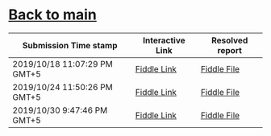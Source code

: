 # [Back to main](https://github.com/glaghari/database-assignement-2019)
|Submission Time stamp          | Interactive Link                                                                              | Resolved report                                                                              |
| ----------------------------- | --------------------------------------------------------------------------------------------- | -------------------------------------------------------------------------------------------- |
| 2019/10/18 11:07:29 PM GMT+5 | [Fiddle Link](https://dbfiddle.uk/?rdbms=oracle_11.2&fiddle=832de31eaf1fd9f3d440ca8d2a06a892) | [Fiddle File](processed/csm-52/832de31eaf1fd9f3d440ca8d2a06a892.md) |
| 2019/10/24 11:50:26 PM GMT+5 | [Fiddle Link](https://dbfiddle.uk/?rdbms=oracle_11.2&fiddle=9ac73429eeed03ba69fa482ee95240a5) | [Fiddle File](processed/csm-52/9ac73429eeed03ba69fa482ee95240a5.md) |
| 2019/10/30 9:47:46 PM GMT+5 | [Fiddle Link](https://dbfiddle.uk/?rdbms=oracle_11.2&fiddle=e89c80b835acf3a96c231d324e1f6dff) | [Fiddle File](processed/csm-52/e89c80b835acf3a96c231d324e1f6dff.md) |
